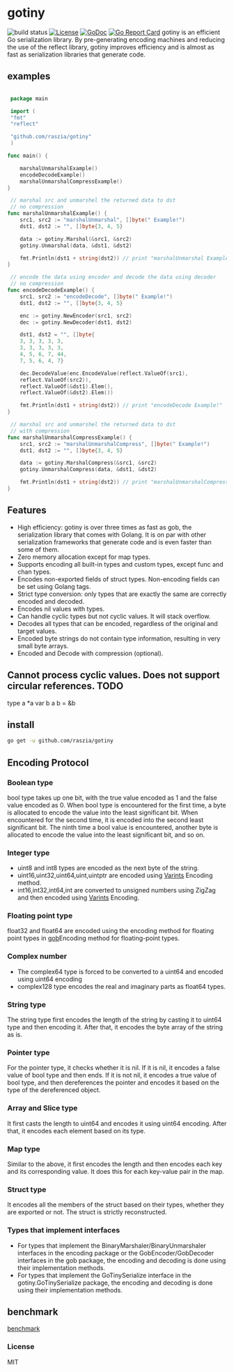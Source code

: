 
# gotiny

   ![build status][build-url] [![License][license-img]][license-url] [![GoDoc][doc-img]][doc-url] [![Go Report Card](https://goreportcard.com/badge/github.com/raszia/gotiny)](https://goreportcard.com/report/github.com/raszia/gotiny)
gotiny is an efficient Go serialization library. By pre-generating encoding machines and reducing the use of the reflect library, gotiny improves efficiency and is almost as fast as serialization libraries that generate code.

## examples

```go

 package main

 import (
 "fmt"
 "reflect"

 "github.com/raszia/gotiny"
 )

func main() {

    marshalUnmarshalExample()
    encodeDecodeExample()
    marshalUnmarshalCompressExample()
}

 // marshal src and unmarshel the returned data to dst
 // no compression
func marshalUnmarshalExample() {
    src1, src2 := "marshalUnmarshal", []byte(" Example!")
    dst1, dst2 := "", []byte{3, 4, 5}

    data := gotiny.Marshal(&src1, &src2)
    gotiny.Unmarshal(data, &dst1, &dst2)

    fmt.Println(dst1 + string(dst2)) // print "marshalUnmarshal Example!"
}

 // encode the data using encoder and decode the data using decoder
 // no compression
func encodeDecodeExample() {
    src1, src2 := "encodeDecode", []byte(" Example!")
    dst1, dst2 := "", []byte{3, 4, 5}

    enc := gotiny.NewEncoder(src1, src2)
    dec := gotiny.NewDecoder(dst1, dst2)

    dst1, dst2 = "", []byte{
    3, 3, 3, 3, 3,
    3, 3, 3, 3, 3,
    4, 5, 6, 7, 44,
    7, 5, 6, 4, 7}

    dec.DecodeValue(enc.EncodeValue(reflect.ValueOf(src1),
    reflect.ValueOf(src2)),
    reflect.ValueOf(&dst1).Elem(),
    reflect.ValueOf(&dst2).Elem())

    fmt.Println(dst1 + string(dst2)) // print "encodeDecode Example!"
}

 // marshal src and unmarshel the returned data to dst
 // with compression
func marshalUnmarshalCompressExample() {
    src1, src2 := "marshalUnmarshalCompress", []byte(" Example!")
    dst1, dst2 := "", []byte{3, 4, 5}

    data := gotiny.MarshalCompress(&src1, &src2)
    gotiny.UnmarshalCompress(data, &dst1, &dst2)

    fmt.Println(dst1 + string(dst2)) // print "marshalUnmarshalCompress Example!"
}
```

## Features

- High efficiency: gotiny is over three times as fast as gob, the serialization library that comes with Golang. It is on par with other serialization frameworks that generate code and is even faster than some of them.
- Zero memory allocation except for map types.
- Supports encoding all built-in types and custom types, except func and chan types.
- Encodes non-exported fields of struct types. Non-encoding fields can be set using Golang tags.
- Strict type conversion: only types that are exactly the same are correctly encoded and decoded.
- Encodes nil values with types.
- Can handle cyclic types but not cyclic values. It will stack overflow.
- Decodes all types that can be encoded, regardless of the original and target values.
- Encoded byte strings do not contain type information, resulting in very small byte arrays.
- Encoded and Decode with compression (optional).

## Cannot process cyclic values. Does not support circular references. TODO

 type a *a
 var b a
 b = &b

## install

```bash
go get -u github.com/raszia/gotiny
```

## Encoding Protocol

### Boolean type

bool type takes up one bit, with the true value encoded as 1 and the false value encoded as 0. When bool type is encountered for the first time, a byte is allocated to encode the value into the least significant bit. When encountered for the second time, it is encoded into the second least significant bit. The ninth time a bool value is encountered, another byte is allocated to encode the value into the least significant bit, and so on.

### Integer type

- uint8 and int8 types are encoded as the next byte of the string.
- uint16,uint32,uint64,uint,uintptr are encoded using [Varints](https://developers.google.com/protocol-buffers/docs/encoding#varints) Encoding method.
- int16,int32,int64,int are converted to unsigned numbers using ZigZag and then encoded using [Varints](https://developers.google.com/protocol-buffers/docs/encoding#varints) Encoding.

### Floating point type

float32 and float64 are encoded using the encoding method for floating point types in [gob](https://golang.org/pkg/encoding/gob/)Encoding method for floating-point types.

### Complex number

- The complex64 type is forced to be converted to a uint64 and encoded using uint64 encoding
- complex128 type encodes the real and imaginary parts as float64 types.

### String type

The string type first encodes the length of the string by casting it to uint64 type and then encoding it. After that, it encodes the byte array of the string as is.

### Pointer type

For the pointer type, it checks whether it is nil. If it is nil, it encodes a false value of bool type and then ends. If it is not nil, it encodes a true value of bool type, and then dereferences the pointer and encodes it based on the type of the dereferenced object.

### Array and Slice type

It first casts the length to uint64 and encodes it using uint64 encoding. After that, it encodes each element based on its type.

### Map type

Similar to the above, it first encodes the length and then encodes each key and its corresponding value. It does this for each key-value pair in the map.

### Struct type

It encodes all the members of the struct based on their types, whether they are exported or not. The struct is strictly reconstructed.

### Types that implement interfaces

- For types that implement the BinaryMarshaler/BinaryUnmarshaler interfaces in the encoding package or the GobEncoder/GobDecoder interfaces in the gob package, the encoding and decoding is done using their implementation methods.
- For types that implement the GoTinySerialize interface in the gotiny.GoTinySerialize package, the encoding and decoding is done using their implementation methods.

## benchmark

[benchmark](https://github.com/niubaoshu/go_serialization_benchmarks)

### License

MIT

[license-img]: http://img.shields.io/badge/license-MIT-green.svg?style=flat-square
[license-url]: http://opensource.org/licenses/MIT
[doc-img]: http://img.shields.io/badge/GoDoc-reference-blue.svg?style=flat-square
[doc-url]: https://godoc.org/github.com/raszia/gotiny
[build-url]: https://github.com/raszia/gotiny/actions/workflows/go.yml/badge.svg
